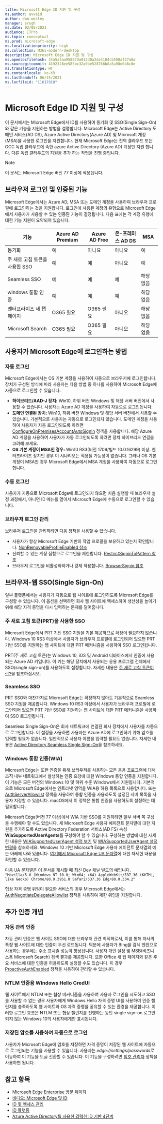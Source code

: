 ```yaml
---
title: Microsoft Edge ID 지원 및 구성
ms.author: avvaid
author: dan-wesley
manager: srugh
ms.date: 02/05/2021
audience: ITPro
ms.topic: conceptual
ms.prod: microsoft-edge
ms.localizationpriority: high
ms.collection: M365-modern-desktop
description: Microsoft Edge ID 지원 및 구성
ms.openlocfilehash: 34a5a4aa958873a012d0a2da4184cb508af27a8a
ms.sourcegitcommit: 4192328ee585bc32a9be528766b8a5a98e046c8e
ms.translationtype: HT
ms.contentlocale: ko-KR
ms.lasthandoff: 06/25/2021
ms.locfileid: "11617918"
---
```

# <a name="microsoft-edge-identity-support-and-configuration"></a>Microsoft Edge ID 지원 및 구성

이 문서에서는 Microsoft Edge에서 ID를 사용하여 동기화 및 SSO(Single Sign-On)와 같은 기능을 지원하는 방법을 설명합니다. Microsoft Edge는 Active Directory 도메인 서비스(AD DS), Azure Active Directory(Azure AD) 및 Microsoft 계정(MSA)을 사용한 로그인을 지원합니다. 현재 Microsoft Edge는 전역 클라우드 또는 GCC 독립 클라우드에 속한 azure Active Directory (Azure AD) 계정만 지원 합니다. 다른 독립 클라우드의 지원을 추가 하는 작업을 진행 중입니다.

> [!NOTE]
> 이 문서는 Microsoft Edge 버전 77 이상에 적용됩니다.

## <a name="browser-sign-in-and-authenticated-features"></a>브라우저 로그인 및 인증된 기능

Microsoft Edge에서는 Azure AD, MSA 또는 도메인 계정을 사용하여 브라우저 프로필에 로그인하는 것을 지원합니다. 로그인에 사용된 계정의 유형으로 Microsoft Edge에서 사용자가 사용할 수 있는 인증된 기능이 결정됩니다. 다음 표에는 각 계정 유형에 대한 기능 지원이 요약되어 있습니다.

| 기능   | Azure AD Premium | Azure AD Free | 온-프레미스 AD DS | MSA     |
|----|------------------|---------------|----------------|---------|
| 동기화 | 예 | 아니요 | 아니요 | 예 |
| 주 새로 고침 토큰을 사용한 SSO | 예 | 예 | 아니요 | 예 |
| Seamless SSO | 예 | 예 | 예 | 해당 없음 |
| windows 통합 인증 | 예 | 예 | 예 | 해당 없음 |
| 엔터프라이즈 새 탭 페이지 | O365 필요 |   O365 필요 | 아니오 | 해당 없음 |
| Microsoft Search | O365 필요 | O365 필요 | 아니오 | 해당 없음 |

## <a name="how-users-can-sign-into-microsoft-edge"></a>사용자가 Microsoft Edge에 로그인하는 방법

### <a name="automatic-sign-in"></a>자동 로그인

Microsoft Edge에서는 OS 기본 계정을 사용하여 자동으로 브라우저에 로그인합니다. 장치가 구성된 방식에 따라 사용자는 다음 방법 중 하나를 사용하여 Microsoft Edge에 자동으로 로그인할 수 있습니다.

- **하이브리드/AAD-J 장치:** Win10, 하위 버전 Windows 및 해당 서버 버전에서 사용할 수 있습니다.
사용자는 Azure AD 계정을 사용하여 자동으로 로그인됩니다.
- **도메인 연결된 장치:** Win10, 하위 버전 Windows 및 해당 서버 버전에서 사용할 수 있습니다.
기본적으로 사용자는 자동으로 로그인되지 않습니다. 도메인 계정을 사용하여 사용자가 자동 로그인되도록 하려면 [ConfigureOnPremisesAccountAutoSignIn](./microsoft-edge-policies.md#configureonpremisesaccountautosignin) 정책을 사용합니다. 해당 Azure AD 계정을 사용하여 사용자가 자동 로그인되도록 하려면 장치 하이브리드 연결을 고려해 보세요.
- **OS 기본 계정이 MSA인 경우:** Win10 RS3(버전 1709/빌드 10.0.16299) 이상. 엔터프라이즈 장치인 경우 이 시나리오는 적용될 가능성이 없습니다. 그러나 OS 기본 계정이 MSA인 경우 Microsoft Edge에서 MSA 계정을 사용하여 자동으로 로그인합니다.

### <a name="manual-sign-in"></a>수동 로그인

사용자가 자동으로 Microsoft Edge에 로그인되지 않으면 처음 실행할 때 브라우저 설정 과정에서, 아니면 ID 메뉴를 열어서 Microsoft Edge에 수동으로 로그인할 수 있습니다.

### <a name="managing-browser-sign-in"></a>브라우저 로그인 관리

브라우저 로그인을 관리하려면 다음 정책을 사용할 수 있습니다.

- 사용자가 항상 Microsoft Edge 기반의 작업 프로필을 보유하고 있는지 확인합니다. [NonRemovableProfileEnabled 참조](./microsoft-edge-policies.md#nonremovableprofileenabled)
- 신뢰할 수 있는 계정 집합으로 로그인을 제한합니다. [RestrictSigninToPattern 참조](./microsoft-edge-policies.md#restrictsignintopattern)
- 브라우저 로그인을 비활성화하거나 강제 적용합니다. [BrowserSignin 참조](./microsoft-edge-policies.md#browsersignin)

## <a name="browser-to-web-single-sign-on-sso"></a>브라우저-웹 SSO(Single Sign-On)

일부 플랫폼에서는 사용자가 자동으로 웹 사이트에 로그인하도록 Microsoft Edge를 구성할 수 있습니다. 이 옵션을 선택하면 회사 웹 사이트에 액세스하여 생산성을 높이기 위해 해당 자격 증명을 다시 입력하는 문제를 덜어줍니다.

### <a name="sso-with-primary-refresh-token-prt"></a>주 새로 고침 토큰(PRT)을 사용한 SSO

Microsoft Edge에서 PRT 기반 SSO 지원을 기본 제공하므로 확장이 필요하지 않습니다. Windows 10 RS3 이상에서 사용자가 브라우저 프로필에 로그인되어 있으면 PRT 기반 SSO를 지원하는 웹 사이트에 대한 PRT 메커니즘을 사용하여 SSO 로그인됩니다.

PRT(주 새로 고침 토큰)는 Windows 10, iOS 및 Android 디바이스에서 인증에 사용되는 Azure AD 키입니다. 이 키는 해당 장치에서 사용되는 응용 프로그램 전체에서 SSO(single sign-on)를 사용하도록 설정합니다. 자세한 내용은 [주 새로 고침 토큰이란?](/azure/active-directory/devices/concept-primary-refresh-token)을 참조하십시오.

### <a name="seamless-sso"></a>Seamless SSO

PRT SSO와 마찬가지로 Microsoft Edge는 확장하지 않아도 기본적으로 Seamless SSO 지원을 제공합니다. Windows 10 RS3 이상에서 사용자가 브라우저 프로필에 로그인되어 있으면 PRT 기반 SSO를 지원하는 웹 사이트에 대한 PRT 메커니즘을 사용하여 SSO 로그인됩니다.

Seamless Single Sign-On은 회사 네트워크에 연결된 회사 장치에서 사용자를 자동으로 로그인합니다. 이 설정을 사용하면 사용자는 Azure AD에 로그인하기 위해 암호를 입력할 필요가 없습니다. 일반적으로 사용자 이름을 입력할 필요도 없습니다. 자세한 내용은 [Active Directory Seamless Single Sign-On](/azure/active-directory/hybrid/how-to-connect-sso)을 참조하세요.

### <a name="windows-integrated-authentication-wia"></a>Windows 통합 인증(WIA)

Microsoft Edge는 또한 인증을 위해 브라우저를 사용하는 모든 응용 프로그램에 대해 조직 내부 네트워크에서 발생하는 인증 요청에 대한 Windows 통합 인증을 지원합니다. 이 기능은 모든 버전의 Windows 10 및 하위 수준 Windows에서 지원됩니다. 기본적으로 Microsoft Edge에서는 인트라넷 영역을 WIA용 허용 목록으로 사용합니다. 또는 [AuthServerAllowlist](./microsoft-edge-policies.md#authserverallowlist) 정책을 사용하여 통합 인증을 사용하도록 설정된 서버 목록을 사용자 지정할 수 있습니다. macOS에서 이 정책은 통합 인증을 사용하도록 설정하는 데 필요합니다.

Microsoft Edge(버전 77 이상)에서 WIA 기반 SSO를 지원하려면 일부 서버 쪽 구성을 수행해야 할 수도 있습니다. 새 Microsoft Edge 사용자 에이전트 문자열에 대한 지원을 추가하도록 Active Directory Federation 서비스(AD FS) 속성 **WiaSupportedUserAgents**를 구성해야 할 수 있습니다. 구성하는 방법에 대한 자세한 내용은 [WIASupportedUserAgent 설정 보기](/windows-server/identity/ad-fs/operations/configure-ad-fs-browser-wia#view-wiasupporteduseragent-settings) 및 [WIASupportedUserAgent 설정 변경](/windows-server/identity/ad-fs/operations/configure-ad-fs-browser-wia#change-wiasupporteduseragent-settings)을 참조하세요. Windows 10 기반 Microsoft Edge 사용자 에이전트 문자열의 예는 아래에 나와 있습니다. [여기에서 Microsoft Edge UA 문자열](/microsoft-edge/web-platform/user-agent-string)에 대한 자세한 내용을 확인할 수 있습니다. 

다음 UA 문자열은 이 문서를 게시할 때 최신 Dev 채널 빌드의 예입니다.<br> `"Mozilla/5.0 (Windows NT 10.0; Win64; x64) AppleWebKit/537.36 (KHTML, like Gecko) Chrome/80.0.3951.0 Safari/537.36 Edg/80.0.334.2"`

협상 자격 증명 위임이 필요한 서비스의 경우 Microsoft Edge에서는 [AuthNegotiateDelegateAllowlist](./microsoft-edge-policies.md#authnegotiatedelegateallowlist) 정책을 사용하여 제한 위임을 지원합니다.

## <a name="additional-authentication-concepts"></a>추가 인증 개념

### <a name="proactive-authentication"></a>자동 관리 인증

자동 관리 인증은 웹 사이트 SSO에 대한 브라우저 관련 최적화로서, 이를 통해 자사의 특정 웹 사이트에 대한 인증이 우선 로드됩니다. 덕분에 사용자가 Bing을 검색 엔진으로 사용하는 경우에는 주소 표시줄 성능이 향상됩니다. 사용자 개인 설정 및 MSB(비즈니스용 Microsoft Search) 검색 결과를 제공합니다. 또한 Office 새 탭 페이지와 같은 주요 서비스에 대한 인증을 허용하도록 설정할 수도 있습니다. 이 경우 [ProactiveAuthEnabled]( /deployedge/microsoft-edge-policies#proactiveauthenabled) 정책을 사용하여 관리할 수 있습니다.

### <a name="windows-hello-credui-for-ntlm-authentication"></a>NTLM 인증용 Windows Hello CredUI

웹 사이트에서 NTLM 또는 협상 메커니즘을 사용하여 사용자 로그인을 시도하고 SSO를 사용할 수 없는 경우 사용자에게 Windows Hello 자격 증명 UI를 사용하여 인증 챌린지를 충족하도록 웹 사이트와 OS 자격 증명을 공유할 수 있는 환경을 제공합니다. 이러한 로그인 흐름은 NTLM 또는 협상 챌린지를 진행하는 동안 single sign-on 로그인되지 않는 Windows 10의 사용자에게만 표시됩니다.

### <a name="sign-in-automatically-using-saved-passwords"></a>저장된 암호를 사용하여 자동으로 로그인

사용자가 Microsoft Edge에 암호를 저장하면 자격 증명이 저장된 웹 사이트에 자동으로 로그인되는 기능을 사용할 수 있습니다. 사용자는 *edge://settings/passwords*로 이동하여 이 기능을 토글 전환할 수 있습니다. 이 기능을 구성하려면 [암호 관리자](./microsoft-edge-policies.md#password-manager-and-protection) 정책을 사용하면 됩니다.

## <a name="see-also"></a>참고 항목

- [Microsoft Edge Enterprise 방문 페이지](https://aka.ms/EdgeEnterprise)
- [비디오: Microsoft Edge 및 ID](microsoft-edge-video-identity.md)
- [ID 및 액세스 관리](https://www.microsoft.com/security/technology/identity-access-management)
- [ID 플랫폼](https://developer.microsoft.com/identity)
- [Azure Active Directory를 사용한 강력한 ID 기반 4단계](/azure/active-directory/hybrid/four-steps)